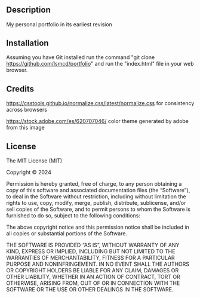 # <Portfolio>

## Description

My personal portfolio in its earliest revision

## Installation

Assuming you have Git installed run the command "git clone https://github.com/lsmcd/portfolio" and run the "index.html" file in your web browser.

## Credits

https://csstools.github.io/normalize.css/latest/normalize.css for consistency across browsers

https://stock.adobe.com/es/620707046/ color theme generated by adobe from this image

## License

The MIT License (MIT)

Copyright © 2024 <Logan Scott McDaniel>

Permission is hereby granted, free of charge, to any person obtaining a copy of this software and associated documentation files (the “Software”), to deal in the Software without restriction, including without limitation the rights to use, copy, modify, merge, publish, distribute, sublicense, and/or sell copies of the Software, and to permit persons to whom the Software is furnished to do so, subject to the following conditions:

The above copyright notice and this permission notice shall be included in all copies or substantial portions of the Software.

THE SOFTWARE IS PROVIDED “AS IS”, WITHOUT WARRANTY OF ANY KIND, EXPRESS OR IMPLIED, INCLUDING BUT NOT LIMITED TO THE WARRANTIES OF MERCHANTABILITY, FITNESS FOR A PARTICULAR PURPOSE AND NONINFRINGEMENT. IN NO EVENT SHALL THE AUTHORS OR COPYRIGHT HOLDERS BE LIABLE FOR ANY CLAIM, DAMAGES OR OTHER LIABILITY, WHETHER IN AN ACTION OF CONTRACT, TORT OR OTHERWISE, ARISING FROM, OUT OF OR IN CONNECTION WITH THE SOFTWARE OR THE USE OR OTHER DEALINGS IN THE SOFTWARE.
